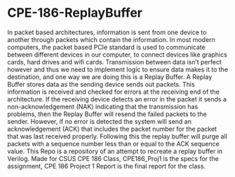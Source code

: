 # CPE-186-ReplayBuffer
In packet based architectures, information is sent from one device to another through packets which contain the information. In most modern computers, the packet based PCIe standard is used to communicate between different devices in our computer, to connect devices like graphics cards, hard drives and wifi cards. Transmission between data isn’t perfect however and thus we need to implement logic to ensure data makes it to the destination, and one way we are doing this is a Replay Buffer. 
	 A Replay Buffer stores data as the sending device sends out packets. This information is received and checked for errors at the receiving end of the architecture. If the receiving device detects an error in the packet it sends a non-acknowledgement (NAK) indicating that the transmission has problems, then the Replay Buffer will resend the failed packets to the sender. However, if no error is detected the system will send an acknowledgement (ACK) that includes the packet number for the packet that was last received properly. Following this the replay buffer will purge all packets with a sequence number less than or equal to the ACK sequence value.
  This Repo is a repository of an attempt to recreate a replay buffer in Verilog. Made for CSUS CPE 186 Class, CPE186_Proj1 is the specs for the assignment, CPE 186 Project 1 Report is the final report for the class.
